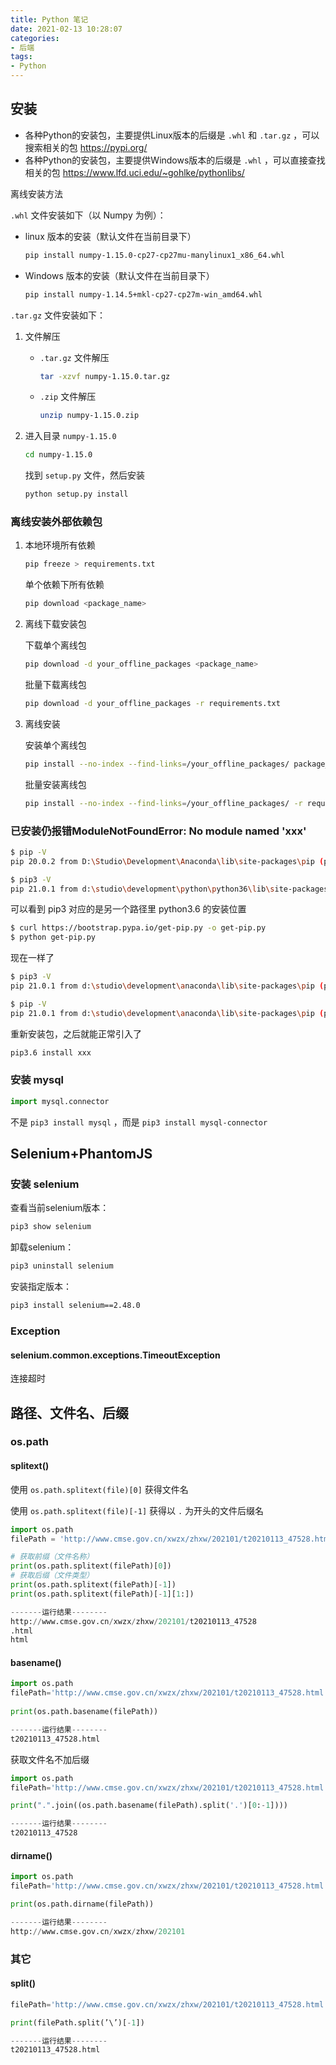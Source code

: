 ```yaml
---
title: Python 笔记
date: 2021-02-13 10:28:07
categories:
- 后端
tags:
- Python
---
```


## 安装

- 各种Python的安装包，主要提供Linux版本的后缀是 `.whl` 和 `.tar.gz` ，可以搜索相关的包
  https://pypi.org/
- 各种Python的安装包，主要提供Windows版本的后缀是 `.whl` ，可以直接查找相关的包
  https://www.lfd.uci.edu/~gohlke/pythonlibs/

离线安装方法

`.whl` 文件安装如下（以 Numpy 为例）：

- linux 版本的安装（默认文件在当前目录下）

  ```bash
  pip install numpy-1.15.0-cp27-cp27mu-manylinux1_x86_64.whl
  ```

- Windows 版本的安装（默认文件在当前目录下）

  ```bash
  pip install numpy‑1.14.5+mkl‑cp27‑cp27m‑win_amd64.whl
  ```

`.tar.gz` 文件安装如下：

1. 文件解压

   - `.tar.gz` 文件解压

        ```bash
     tar -xzvf numpy-1.15.0.tar.gz
     ```

   - `.zip` 文件解压

        ```bash
     unzip numpy-1.15.0.zip
     ```

2. 进入目录 `numpy-1.15.0`

      ```bash
   cd numpy-1.15.0
   ```

   找到 `setup.py` 文件，然后安装

      ```bash
   python setup.py install
      ```

### 离线安装外部依赖包

1. 本地环境所有依赖

   ```bash
   pip freeze > requirements.txt
   ```
   
   单个依赖下所有依赖
   
   ```bash
   pip download <package_name>
   ```

2. 离线下载安装包

   下载单个离线包

   ```bash
   pip download -d your_offline_packages <package_name>
   ```

   批量下载离线包

   ```bash
   pip download -d your_offline_packages -r requirements.txt
   ```

3. 离线安装

   安装单个离线包

   ```bash
   pip install --no-index --find-links=/your_offline_packages/ package_name
   ```

   批量安装离线包

   ```bash
   pip install --no-index --find-links=/your_offline_packages/ -r requirements.txt
   ```

### 已安装仍报错ModuleNotFoundError: No module named 'xxx'

```bash
$ pip -V
pip 20.0.2 from D:\Studio\Development\Anaconda\lib\site-packages\pip (python 3.6)

$ pip3 -V
pip 21.0.1 from d:\studio\development\python\python36\lib\site-packages\pip (python 3.6)
```

可以看到 pip3 对应的是另一个路径里 python3.6 的安装位置

```bash
$ curl https://bootstrap.pypa.io/get-pip.py -o get-pip.py
$ python get-pip.py
```

现在一样了

```bash
$ pip3 -V
pip 21.0.1 from d:\studio\development\anaconda\lib\site-packages\pip (python 3.6)

$ pip -V
pip 21.0.1 from d:\studio\development\anaconda\lib\site-packages\pip (python 3.6)
```

重新安装包，之后就能正常引入了

```bash
pip3.6 install xxx
```

### 安装 mysql

```python
import mysql.connector
```

不是 `pip3 install mysql` ，而是 `pip3 install mysql-connector`

## Selenium+PhantomJS

### 安装 selenium

查看当前selenium版本：

```bash
pip3 show selenium
```

卸载selenium：

```bash
pip3 uninstall selenium
```

安装指定版本：

```bash
pip3 install selenium==2.48.0
```

### Exception

#### selenium.common.exceptions.TimeoutException

连接超时

## 路径、文件名、后缀

### os.path

#### splitext()

使用 `os.path.splitext(file)[0]` 获得文件名

使用 `os.path.splitext(file)[-1]` 获得以 `.` 为开头的文件后缀名

```python
import os.path
filePath = 'http://www.cmse.gov.cn/xwzx/zhxw/202101/t20210113_47528.html'

# 获取前缀（文件名称）
print(os.path.splitext(filePath)[0])
# 获取后缀（文件类型）
print(os.path.splitext(filePath)[-1])
print(os.path.splitext(filePath)[-1][1:])

-------运行结果--------
http://www.cmse.gov.cn/xwzx/zhxw/202101/t20210113_47528
.html
html
```

#### basename()

```python
import os.path
filePath='http://www.cmse.gov.cn/xwzx/zhxw/202101/t20210113_47528.html'
    
print(os.path.basename(filePath))

-------运行结果--------
t20210113_47528.html
```

获取文件名不加后缀

```python
import os.path
filePath='http://www.cmse.gov.cn/xwzx/zhxw/202101/t20210113_47528.html'

print(".".join((os.path.basename(filePath).split('.')[0:-1])))

-------运行结果--------
t20210113_47528
```

#### dirname()

```python
import os.path
filePath='http://www.cmse.gov.cn/xwzx/zhxw/202101/t20210113_47528.html'

print(os.path.dirname(filePath))

-------运行结果--------
http://www.cmse.gov.cn/xwzx/zhxw/202101
```

### 其它

#### split()

```python
filePath='http://www.cmse.gov.cn/xwzx/zhxw/202101/t20210113_47528.html'

print(filePath.split(’\’)[-1])

-------运行结果--------
t20210113_47528.html
```
